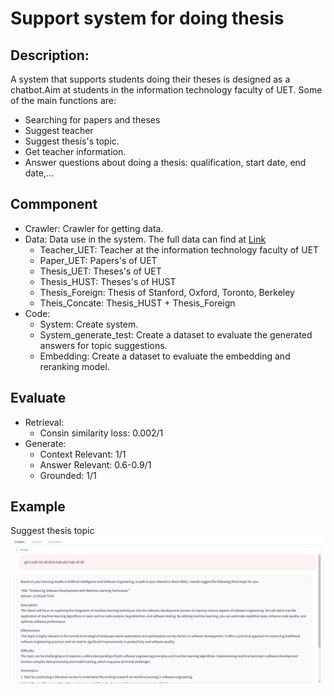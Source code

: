 # Support system for doing thesis
## Description:
A system that supports students doing their theses is designed as a chatbot.Aim at students in the information technology faculty of UET. Some of the main functions are:
- Searching for papers and theses
- Suggest teacher
- Suggest thesis's topic.
- Get teacher information.
- Answer questions about doing a thesis: qualification, start date, end date,...
## Commponent
- Crawler: Crawler for getting data.
- Data: Data use in the system. The full data can find at [Link](https://huggingface.co/datasets/VictorJuiz/thesis)
  - Teacher_UET: Teacher at the information technology faculty of UET
  - Paper_UET: Papers's of UET
  - Thesis_UET: Theses's of UET
  - Thesis_HUST: Theses's of HUST
  - Thesis_Foreign: Thesis of Stanford, Oxford, Toronto, Berkeley
  - Theis_Concate: Thesis_HUST + Thesis_Foreign
- Code:
  - System: Create system.
  - System_generate_test: Create a dataset to evaluate the generated answers for topic suggestions.
  - Embedding: Create a dataset to evaluate the embedding and reranking model.
## Evaluate
- Retrieval:
  - Consin similarity loss: 0.002/1
- Generate:
  - Context Relevant: 1/1
  - Answer Relevant: 0.6-0.9/1
  - Grounded: 1/1
## Example
Suggest thesis topic
![alt text](https://github.com/leson207/Support-system-for-doing-theses/blob/main/Report/Test_suggest_thesis.png?raw=true)
